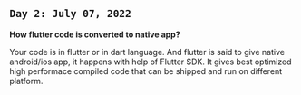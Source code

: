 ## `Day 2: July 07, 2022`

**How flutter code is converted to native app?**

[]()

Your code is in flutter or in dart language. And flutter is said to give native android/ios app, it happens with help of Flutter SDK. It gives best optimized high performace compiled code that can be shipped and run on different platform.
